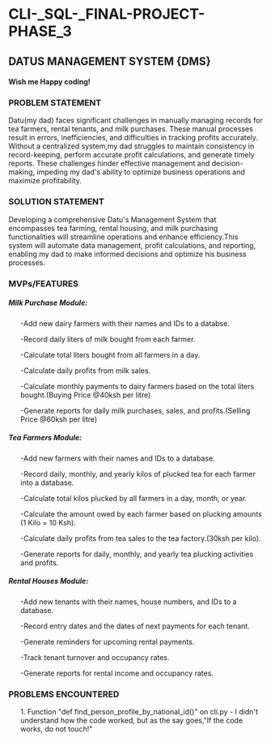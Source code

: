 # CLI-_SQL-_FINAL-PROJECT-PHASE_3
 
 <h2> DATUS MANAGEMENT SYSTEM {DMS} </h2>
        <h4>Wish me Happy coding!</h4>


<h3>PROBLEM STATEMENT</h3>

Datu(my dad) faces significant challenges in manually managing records for tea farmers, rental tenants, and milk purchases. These manual processes result in errors, inefficiencies, and difficulties in tracking profits accurately. Without a centralized system,my dad struggles to maintain consistency in record-keeping, perform accurate profit calculations, and generate timely reports. These challenges hinder effective management and decision-making, impeding my dad's ability to optimize business operations and maximize profitability.


<h3>SOLUTION STATEMENT</h3>

Developing a comprehensive Datu's Management System that encompasses tea farming, rental housing, and milk purchasing functionalities will streamline operations and enhance efficiency.This system will automate data management, profit calculations, and reporting, enabling my dad to make informed decisions and optimize his business processes.


<h3>MVPs/FEATURES</h3>


<h5>Milk Purchase Module:</h5>

<ol>-Add new dairy farmers with their names and IDs to a databse.</ol>
<ol>-Record daily liters of milk bought from each farmer.</ol>
<ol>-Calculate total liters bought from all farmers in a day.</ol>
<ol>-Calculate daily profits from milk sales.</ol>
<ol>-Calculate monthly payments to dairy farmers based on the total liters bought.(Buying Price @40ksh per litre)</ol>
<ol>-Generate reports for daily milk purchases, sales, and profits.(Selling Price  @60ksh per litre)</ol>


<h5>Tea Farmers Module:</h5>

<ol>-Add new farmers with their names and IDs to a database.</ol>
<ol>-Record daily, monthly, and yearly kilos of plucked tea for each farmer into a database.</ol>
<ol>-Calculate total kilos plucked by all farmers in a day, month, or year.</ol>
<ol>-Calculate the amount owed by each farmer based on plucking amounts (1 Kilo = 10 Ksh).</ol>
<ol>-Calculate daily profits from tea sales to the tea factory.(30ksh per kilo).</ol>
<ol>-Generate reports for daily, monthly, and yearly tea plucking activities and profits.</ol>


<h5>Rental Houses Module:</h5>

<ol>-Add new tenants with their names, house numbers, and IDs to a database.</ol>
<ol>-Record entry dates and the dates of next payments for each tenant.</ol>
<ol>-Generate reminders for upcoming rental payments.</ol>
<ol>-Track tenant turnover and occupancy rates.</ol>
<ol>-Generate reports for rental income and occupancy rates.</ol>



<h3>PROBLEMS ENCOUNTERED</h3>
<ol>1. Function "def find_person_profile_by_national_id()" on cli.py - I didn't understand how the code worked, but as the say goes,"If the code works, do not touch!"</ol>
